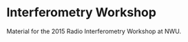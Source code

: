 Interferometry Workshop
=======================

Material for the 2015 Radio Interferometry Workshop at NWU.

